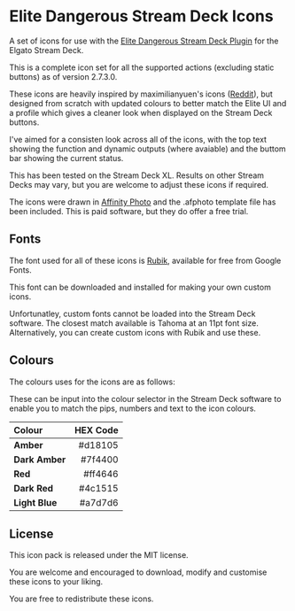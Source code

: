 # Elite Dangerous Stream Deck Icons

A set of icons for use with the [Elite Dangerous Stream Deck Plugin](https://github.com/mhwlng/streamdeck-elite) for the Elgato Stream Deck.

This is a complete icon set for all the supported actions (excluding static buttons) as of version 2.7.3.0.

These icons are heavily inspired by maximilianyuen's icons ([Reddit](https://www.reddit.com/r/EliteDangerous/comments/g4u7f1/stream_deck_with_elite_didnt_even_know_this_is/)), but designed from scratch with updated colours to better match the Elite UI and a profile which gives a cleaner look when displayed on the Stream Deck buttons.

I've aimed for a consisten look across all of the icons, with the top text showing the function and dynamic outputs (where avaiable) and the buttom bar showing the current status.

This has been tested on the Stream Deck XL. Results on other Stream Decks may vary, but you are welcome to adjust these icons if required.

The icons were drawn in [Affinity Photo](https://affinity.serif.com/en-gb/photo/) and the .afphoto template file has been included. This is paid software, but they do offer a free trial.

## Fonts

The font used for all of these icons is [Rubik](https://fonts.google.com/specimen/Rubik), available for free from Google Fonts.

This font can be downloaded and installed for making your own custom icons.

Unfortunatley, custom fonts cannot be loaded into the Stream Deck software. The closest match available is Tahoma at an 11pt font size. Alternatively, you can create custom icons with Rubik and use these.

## Colours

The colours uses for the icons are as follows:

These can be input into the colour selector in the Stream Deck software to enable you to match the pips, numbers and text to the icon colours.

| Colour         | HEX Code |
| :------------- | -------: |
| **Amber**      |  #d18105 |
| **Dark Amber** |  #7f4400 |
| **Red**        |  #ff4646 |
| **Dark Red**   |  #4c1515 |
| **Light Blue** |  #a7d7d6 |

## License

This icon pack is released under the MIT license.

You are welcome and encouraged to download, modify and customise these icons to your liking.

You are free to redistribute these icons.
